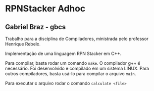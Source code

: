 # RPNStacker Adhoc

## Gabriel Braz - gbcs

Trabalho para a disciplina de Compiladores, ministrada pelo professor Henrique Rebelo.

Implementação de uma linguagem RPN Stacker em C++.

Para compilar, basta rodar um comando `make`. O compilador g++ é necessário. Foi desenvolvido e compilado em um sistema LINUX.
Para outros compiladores, basta usá-lo para compilar o arquivo `main`.

Para executar o arquivo rodar o comando `calculate <file>`
